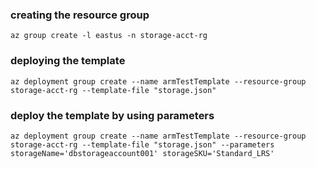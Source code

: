 ### creating the resource group
`
az group create -l eastus -n storage-acct-rg
`

### deploying the template
`
az deployment group create --name armTestTemplate --resource-group storage-acct-rg --template-file "storage.json"
`

### deploy the template by using parameters
`
az deployment group create --name armTestTemplate --resource-group storage-acct-rg --template-file "storage.json" --parameters storageName='dbstorageaccount001' storageSKU='Standard_LRS'
`